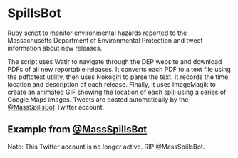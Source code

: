 # SpillsBot
Ruby script to monitor environmental hazards reported to the Massachusetts Department of Environmental Protection and tweet information about new releases.

The script uses Watir to navigate through the DEP website and download PDFs of all new reportable releases. It converts each PDF to a text file using the pdftotext utility, then uses Nokogiri to parse the text. It records the time, location and description of each release. Finally, it uses ImageMagik to create an animated GIF showing the location of each spill using a series of Google Maps images. Tweets are posted automatically by the [@MassSpillsBot](https://twitter.com/MassSpillsBot) Twitter account.

## Example from [@MassSpillsBot](https://twitter.com/MassSpillsBot)



Note: This Twitter account is no longer active. RIP @MassSpillsBot.
